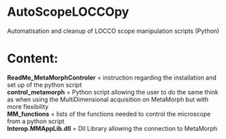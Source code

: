 # AutoScopeLOCCOpy
Automatisation and cleanup of LOCCO scope manipulation scripts (Python)

# Content: 
**ReadMe_MetaMorphControler** = instruction regarding the installation and set up of the python script 
\
**control_metamorph** = Python script allowing the user to do the same think as when using the MultiDimensional acquisition on MetaMorph but with more flexibility 
\
**MM_functions** = lists of the functions needed to control the microscope from a python script
\
**Interop.MMAppLib.dll** = Dll Library allowing the connection to MetaMorph
